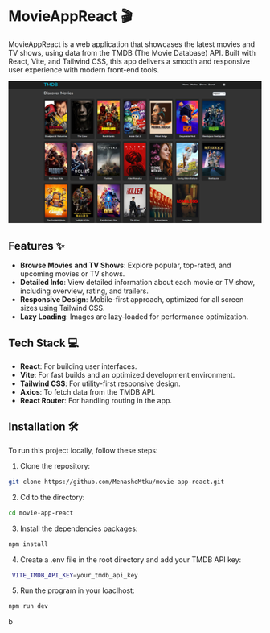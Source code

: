 # MovieAppReact 🎬

MovieAppReact is a web application that showcases the latest movies and TV shows, using data from the TMDB (The Movie Database) API. Built with React, Vite, and Tailwind CSS, this app delivers a smooth and responsive user experience with modern front-end tools.

![Alt text](public/images/moviesPage.png)

## Features ✨

- **Browse Movies and TV Shows**: Explore popular, top-rated, and upcoming movies or TV shows.
- **Detailed Info**: View detailed information about each movie or TV show, including overview, rating, and trailers.
- **Responsive Design**: Mobile-first approach, optimized for all screen sizes using Tailwind CSS.
- **Lazy Loading**: Images are lazy-loaded for performance optimization.
<!-- - **Framer Motion Animations**: Smooth transitions and animations across the app. -->

## Tech Stack 💻

- **React**: For building user interfaces.
- **Vite**: For fast builds and an optimized development environment.
- **Tailwind CSS**: For utility-first responsive design.
- **Axios**: To fetch data from the TMDB API.
- **React Router**: For handling routing in the app.
<!-- - **Framer Motion**: For smooth animations.
- **React Player**: For rendering movie and TV show trailers.
- **React Circular Progress Bar**: For displaying ratings visually. -->

## Installation 🛠️

To run this project locally, follow these steps:

1. Clone the repository:

```bash
git clone https://github.com/MenasheMtku/movie-app-react.git
```

2. Cd to the directory:

```bash
cd movie-app-react
```

3. Install the dependencies packages:

```bash
npm install
```

4. Create a .env file in the root directory and add your TMDB API key:

```bash
 VITE_TMDB_API_KEY=your_tmdb_api_key
```

5. Run the program in your loaclhost:

```bash
npm run dev
```

b
